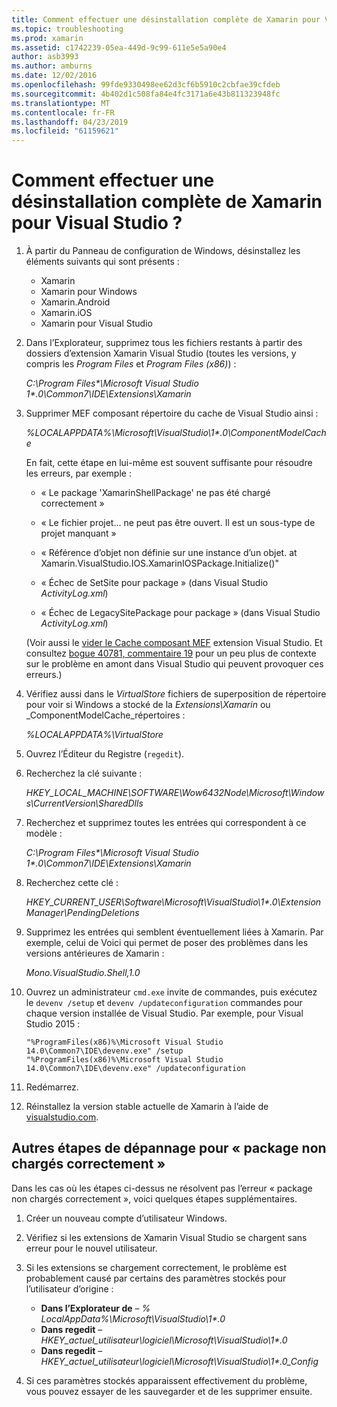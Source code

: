 ```yaml
---
title: Comment effectuer une désinstallation complète de Xamarin pour Visual Studio ?
ms.topic: troubleshooting
ms.prod: xamarin
ms.assetid: c1742239-05ea-449d-9c99-611e5e5a90e4
author: asb3993
ms.author: amburns
ms.date: 12/02/2016
ms.openlocfilehash: 99fde9330498ee62d3cf6b5910c2cbfae39cfdeb
ms.sourcegitcommit: 4b402d1c508fa84e4fc3171a6e43b811323948fc
ms.translationtype: MT
ms.contentlocale: fr-FR
ms.lasthandoff: 04/23/2019
ms.locfileid: "61159621"
---
```

# <a name="how-do-i-perform-a-thorough-uninstall-for-xamarin-for-visual-studio"></a>Comment effectuer une désinstallation complète de Xamarin pour Visual Studio ?


1.  À partir du Panneau de configuration de Windows, désinstallez les éléments suivants qui sont présents :

    -   Xamarin
    -   Xamarin pour Windows
    -   Xamarin.Android
    -   Xamarin.iOS
    -   Xamarin pour Visual Studio

2.  Dans l’Explorateur, supprimez tous les fichiers restants à partir des dossiers d’extension Xamarin Visual Studio (toutes les versions, y compris les _Program Files_ et _Program Files (x86)_) :

    _C:\\Program Files\*\\Microsoft Visual Studio 1\*.0\\Common7\\IDE\\Extensions\\Xamarin_

3.  Supprimer MEF composant répertoire du cache de Visual Studio ainsi :

    _%LOCALAPPDATA%\\Microsoft\\VisualStudio\\1\*.0\\ComponentModelCache_

    En fait, cette étape en lui-même est souvent suffisante pour résoudre les erreurs, par exemple :

    -   « Le package 'XamarinShellPackage' ne pas été chargé correctement »

    -   « Le fichier projet... ne peut pas être ouvert. Il est un sous-type de projet manquant »

    -   « Référence d’objet non définie sur une instance d’un objet.  at Xamarin.VisualStudio.IOS.XamarinIOSPackage.Initialize()"

    -   « Échec de SetSite pour package » (dans Visual Studio _ActivityLog.xml_)

    -   « Échec de LegacySitePackage pour package » (dans Visual Studio _ActivityLog.xml_)

    (Voir aussi le [vider le Cache composant MEF](https://visualstudiogallery.msdn.microsoft.com/22b94661-70c7-4a93-9ca3-8b6dd45f47cd) extension Visual Studio.  Et consultez [bogue 40781, commentaire 19](https://bugzilla.xamarin.com/show_bug.cgi?id=40781#c19) pour un peu plus de contexte sur le problème en amont dans Visual Studio qui peuvent provoquer ces erreurs.)

4.  Vérifiez aussi dans le _VirtualStore_ fichiers de superposition de répertoire pour voir si Windows a stocké de la _Extensions\\Xamarin_ ou _ComponentModelCache_répertoires :

    _%LOCALAPPDATA%\\VirtualStore_

5.  Ouvrez l’Éditeur du Registre (`regedit`).

6.  Recherchez la clé suivante :

    _HKEY\_LOCAL\_MACHINE\\SOFTWARE\\Wow6432Node\\Microsoft\\Windows\\CurrentVersion\\SharedDlls_

7.  Recherchez et supprimez toutes les entrées qui correspondent à ce modèle :

    _C:\\Program Files\*\\Microsoft Visual Studio 1\*.0\\Common7\\IDE\\Extensions\\Xamarin_

8.  Recherchez cette clé :

    _HKEY\_CURRENT\_USER\\Software\\Microsoft\\VisualStudio\\1\*.0\\ExtensionManager\\PendingDeletions_

9.  Supprimez les entrées qui semblent éventuellement liées à Xamarin.  Par exemple, celui de Voici qui permet de poser des problèmes dans les versions antérieures de Xamarin :

    _Mono.VisualStudio.Shell,1.0_

10. Ouvrez un administrateur `cmd.exe` invite de commandes, puis exécutez le `devenv /setup` et `devenv /updateconfiguration` commandes pour chaque version installée de Visual Studio.  Par exemple, pour Visual Studio 2015 :

    ```
    "%ProgramFiles(x86)%\Microsoft Visual Studio 14.0\Common7\IDE\devenv.exe" /setup
    "%ProgramFiles(x86)%\Microsoft Visual Studio 14.0\Common7\IDE\devenv.exe" /updateconfiguration
    ```

11. Redémarrez.

12. Réinstallez la version stable actuelle de Xamarin à l’aide de [visualstudio.com](https://visualstudio.com/xamarin/).

## <a name="additional-troubleshooting-steps-for-package-did-not-load-correctly"></a>Autres étapes de dépannage pour « package non chargés correctement »

Dans les cas où les étapes ci-dessus ne résolvent pas l’erreur « package non chargés correctement », voici quelques étapes supplémentaires.

1.  Créer un nouveau compte d’utilisateur Windows.

2.  Vérifiez si les extensions de Xamarin Visual Studio se chargent sans erreur pour le nouvel utilisateur.

3.  Si les extensions se chargement correctement, le problème est probablement causé par certains des paramètres stockés pour l’utilisateur d’origine :

    -   **Dans l’Explorateur de** – _% LocalAppData%\\Microsoft\\VisualStudio\\1\*.0_
    -   **Dans regedit** – _HKEY\_actuel\_utilisateur\\logiciel\\Microsoft\\VisualStudio\\1\*.0_
    -   **Dans regedit** – _HKEY\_actuel\_utilisateur\\logiciel\\Microsoft\\VisualStudio\\1\*.0\_Config_

4.  Si ces paramètres stockés apparaissent effectivement du problème, vous pouvez essayer de les sauvegarder et de les supprimer ensuite.
